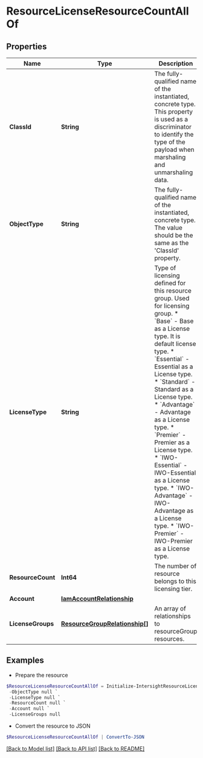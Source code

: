 # ResourceLicenseResourceCountAllOf
## Properties

Name | Type | Description | Notes
------------ | ------------- | ------------- | -------------
**ClassId** | **String** | The fully-qualified name of the instantiated, concrete type. This property is used as a discriminator to identify the type of the payload when marshaling and unmarshaling data. | [default to "resource.LicenseResourceCount"]
**ObjectType** | **String** | The fully-qualified name of the instantiated, concrete type. The value should be the same as the &#39;ClassId&#39; property. | [default to "resource.LicenseResourceCount"]
**LicenseType** | **String** | Type of licensing defined for this resource group. Used for licensing group. * &#x60;Base&#x60; - Base as a License type. It is default license type. * &#x60;Essential&#x60; - Essential as a License type. * &#x60;Standard&#x60; - Standard as a License type. * &#x60;Advantage&#x60; - Advantage as a License type. * &#x60;Premier&#x60; - Premier as a License type. * &#x60;IWO-Essential&#x60; - IWO-Essential as a License type. * &#x60;IWO-Advantage&#x60; - IWO-Advantage as a License type. * &#x60;IWO-Premier&#x60; - IWO-Premier as a License type. | [optional] [readonly] [default to "Base"]
**ResourceCount** | **Int64** | The number of resource belongs to this licensing tier. | [optional] [readonly] 
**Account** | [**IamAccountRelationship**](IamAccountRelationship.md) |  | [optional] 
**LicenseGroups** | [**ResourceGroupRelationship[]**](ResourceGroupRelationship.md) | An array of relationships to resourceGroup resources. | [optional] [readonly] 

## Examples

- Prepare the resource
```powershell
$ResourceLicenseResourceCountAllOf = Initialize-IntersightResourceLicenseResourceCountAllOf  -ClassId null `
 -ObjectType null `
 -LicenseType null `
 -ResourceCount null `
 -Account null `
 -LicenseGroups null
```

- Convert the resource to JSON
```powershell
$ResourceLicenseResourceCountAllOf | ConvertTo-JSON
```

[[Back to Model list]](../README.md#documentation-for-models) [[Back to API list]](../README.md#documentation-for-api-endpoints) [[Back to README]](../README.md)

